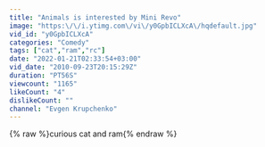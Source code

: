 ```yaml
---
title: "Animals is interested by Mini Revo"
image: "https:\/\/i.ytimg.com\/vi\/y0GpbICLXcA\/hqdefault.jpg"
vid_id: "y0GpbICLXcA"
categories: "Comedy"
tags: ["cat","ram","rc"]
date: "2022-01-21T02:33:54+03:00"
vid_date: "2010-09-23T20:15:29Z"
duration: "PT56S"
viewcount: "1165"
likeCount: "4"
dislikeCount: ""
channel: "Evgen Krupchenko"
---
```

{% raw %}curious cat and ram{% endraw %}
